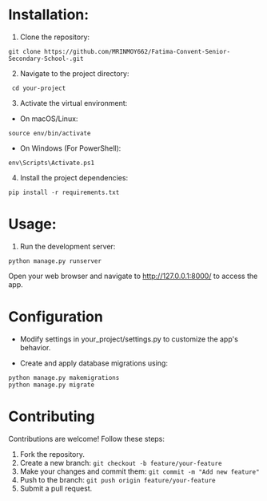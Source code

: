 # Installation:

1. Clone the repository:
 ```
git clone https://github.com/MRINMOY662/Fatima-Convent-Senior-Secondary-School-.git  
```

2. Navigate to the project directory:
```
 cd your-project
```

3. Activate the virtual environment:
- On macOS/Linux:
```
source env/bin/activate
```
- On Windows (For PowerShell):
```
env\Scripts\Activate.ps1
```

4. Install the project dependencies:
```
pip install -r requirements.txt
```

# Usage:

1. Run the development server:
```
python manage.py runserver
```
Open your web browser and navigate to http://127.0.0.1:8000/ to access the app.

# Configuration

- Modify settings in your_project/settings.py to customize the app's behavior.

- Create and apply database migrations using:
```
python manage.py makemigrations
python manage.py migrate
```
# Contributing

Contributions are welcome! Follow these steps:

1. Fork the repository.
2. Create a new branch: `git checkout -b feature/your-feature`
3. Make your changes and commit them: `git commit -m "Add new feature"`
4. Push to the branch: `git push origin feature/your-feature`
5. Submit a pull request.




 
